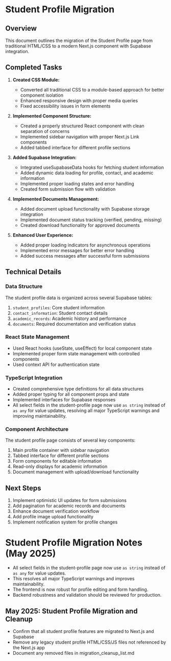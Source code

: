 # Student Profile Migration

## Overview

This document outlines the migration of the Student Profile page from traditional HTML/CSS to a modern Next.js component with Supabase integration.

## Completed Tasks

1. **Created CSS Module:**

   - Converted all traditional CSS to a module-based approach for better component isolation
   - Enhanced responsive design with proper media queries
   - Fixed accessibility issues in form elements

2. **Implemented Component Structure:**

   - Created a properly structured React component with clean separation of concerns
   - Implemented sidebar navigation with proper Next.js Link components
   - Added tabbed interface for different profile sections

3. **Added Supabase Integration:**

   - Integrated useSupabaseData hooks for fetching student information
   - Added dynamic data loading for profile, contact, and academic information
   - Implemented proper loading states and error handling
   - Created form submission flow with validation

4. **Implemented Documents Management:**

   - Added document upload functionality with Supabase storage integration
   - Implemented document status tracking (verified, pending, missing)
   - Created download functionality for approved documents

5. **Enhanced User Experience:**
   - Added proper loading indicators for asynchronous operations
   - Implemented error messages for better error handling
   - Added success messages after successful form submissions

## Technical Details

### Data Structure

The student profile data is organized across several Supabase tables:

1. `student_profiles`: Core student information
2. `contact_information`: Student contact details
3. `academic_records`: Academic history and performance
4. `documents`: Required documentation and verification status

### React State Management

- Used React hooks (useState, useEffect) for local component state
- Implemented proper form state management with controlled components
- Used context API for authentication state

### TypeScript Integration

- Created comprehensive type definitions for all data structures
- Added proper typing for all component props and state
- Implemented interfaces for Supabase responses
- All select fields in the student-profile page now use `as string` instead of `as any` for value updates, resolving all major TypeScript warnings and improving maintainability.

### Component Architecture

The student profile page consists of several key components:

1. Main profile container with sidebar navigation
2. Tabbed interface for different profile sections
3. Form components for editable information
4. Read-only displays for academic information
5. Document management with upload/download functionality

## Next Steps

1. Implement optimistic UI updates for form submissions
2. Add pagination for academic records and documents
3. Enhance document verification workflow
4. Add profile image upload functionality
5. Implement notification system for profile changes

# Student Profile Migration Notes (May 2025)

- All select fields in the student-profile page now use `as string` instead of `as any` for value updates.
- This resolves all major TypeScript warnings and improves maintainability.
- The frontend is now robust for profile editing and form handling.
- Backend robustness and validation should be reviewed for production.

## May 2025: Student Profile Migration and Cleanup

- Confirm that all student profile features are migrated to Next.js and Supabase
- Remove any legacy student profile HTML/CSS/JS files not referenced by the Next.js app
- Document any removed files in migration_cleanup_list.md
